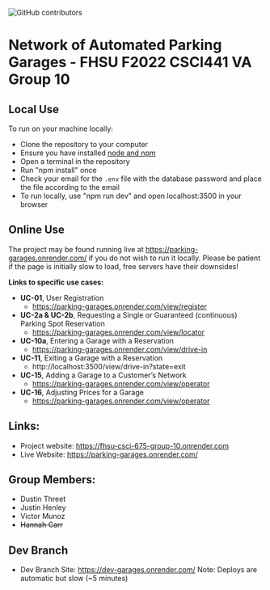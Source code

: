 ![GitHub contributors](https://img.shields.io/github/contributors/FHSU-Group-10/parking-garages?style=for-the-badge)

# Network of Automated Parking Garages - FHSU F2022 CSCI441 VA Group 10

## Local Use

To run on your machine locally:

- Clone the repository to your computer
- Ensure you have installed [node and npm](https://nodejs.org/en/download/)
- Open a terminal in the repository
- Run "npm install" once
- Check your email for the `.env` file with the database password and place the file according to the email
- To run locally, use "npm run dev" and open localhost:3500 in your browser

## Online Use

The project may be found running live at https://parking-garages.onrender.com/ if you do not wish to run it locally. Please be patient if the page is initially slow to load, free servers have their downsides!

**Links to specific use cases:**
- **UC-01**, User Registration
  - https://parking-garages.onrender.com/view/register
- **UC-2a & UC-2b**, Requesting a Single or Guaranteed (continuous) Parking Spot Reservation
  - https://parking-garages.onrender.com/view/locator 
- **UC-10a**, Entering a Garage with a Reservation
  - https://parking-garages.onrender.com/view/drive-in
- **UC-11**, Exiting a Garage with a Reservation
  - http://localhost:3500/view/drive-in?state=exit
- **UC-15**, Adding a Garage to a Customer’s Network
  - https://parking-garages.onrender.com/view/operator
- **UC-16**, Adjusting Prices for a Garage
  - https://parking-garages.onrender.com/view/operator

## Links:

- Project website: https://fhsu-csci-675-group-10.onrender.com
- Live Website: https://parking-garages.onrender.com/

## Group Members:

- Dustin Threet
- Justin Henley
- Victor Munoz
- ~~Hannah Carr~~

## Dev Branch

- Dev Branch Site: https://dev-garages.onrender.com/
  Note: Deploys are automatic but slow (~5 minutes)
